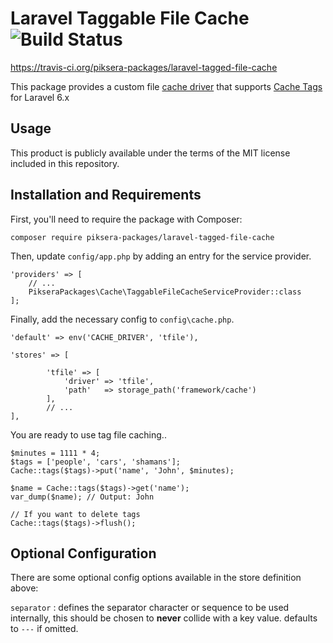 # Laravel Taggable File Cache ![Build Status](https://api.travis-ci.org/piksera-packages/laravel-tagged-file-cache.svg?branch=master)
https://travis-ci.org/piksera-packages/laravel-tagged-file-cache

This package provides a custom file [cache driver](https://laravel.com/docs/6.x/cache#adding-custom-cache-drivers) that supports [Cache Tags](https://laravel.com/docs/6.x/cache#cache-tags) for Laravel 6.x

## Usage
This product is publicly available under the terms of the MIT license included in this repository. 

## Installation and Requirements
First, you'll need to require the package with Composer:
```
composer require piksera-packages/laravel-tagged-file-cache
```

Then, update `config/app.php` by adding an entry for the service provider.
```
'providers' => [
    // ...
    PikseraPackages\Cache\TaggableFileCacheServiceProvider::class
];
```
Finally, add the necessary config to  `config\cache.php`. 

```
'default' => env('CACHE_DRIVER', 'tfile'),

'stores' => [

		'tfile' => [
			'driver' => 'tfile',
			'path'   => storage_path('framework/cache')
		],
		// ...
],
```

You are ready to use tag file caching..
```
$minutes = 1111 * 4;
$tags = ['people', 'cars', 'shamans'];
Cache::tags($tags)->put('name', 'John', $minutes);

$name = Cache::tags($tags)->get('name');
var_dump($name); // Output: John

// If you want to delete tags
Cache::tags($tags)->flush();
```


## Optional Configuration
There are some optional config options available in the store definition above:

`separator` : defines the separator character or sequence to be used internally, this should be chosen to **never** collide with a key value. defaults to `---` if omitted.

